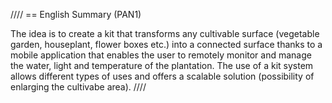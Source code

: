 ////
== English Summary (PAN1)

The idea is to create a kit that transforms any cultivable surface (vegetable garden, houseplant, flower boxes etc.) into a connected surface thanks to a mobile application that enables the user to remotely monitor and manage the water, light and temperature of the plantation. The use of a kit system allows different types of uses and offers a scalable solution (possibility of enlarging the cultivabe area).
////
